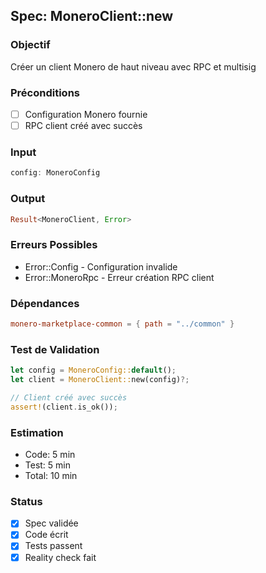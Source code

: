 ﻿## Spec: MoneroClient::new

### Objectif
Créer un client Monero de haut niveau avec RPC et multisig

### Préconditions
- [ ] Configuration Monero fournie
- [ ] RPC client créé avec succès

### Input
```rust
config: MoneroConfig
```

### Output
```rust
Result<MoneroClient, Error>
```

### Erreurs Possibles
- Error::Config - Configuration invalide
- Error::MoneroRpc - Erreur création RPC client

### Dépendances
```toml
monero-marketplace-common = { path = "../common" }
```

### Test de Validation
```rust
let config = MoneroConfig::default();
let client = MoneroClient::new(config)?;

// Client créé avec succès
assert!(client.is_ok());
```

### Estimation
- Code: 5 min
- Test: 5 min
- Total: 10 min

### Status
- [x] Spec validée
- [x] Code écrit
- [x] Tests passent
- [x] Reality check fait